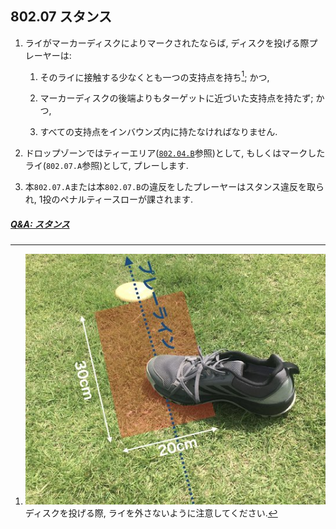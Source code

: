 ## 802.07 スタンス

1. ライがマーカーディスクによりマークされたならば,
ディスクを投げる際プレーヤーは:

    1. そのライに接触する少なくとも一つの支持点を持ち[^80207.1]; かつ,

    1. マーカーディスクの後端よりもターゲットに近づいた支持点を持たず; かつ,

    1. すべての支持点をインバウンズ内に持たなければなりません.

1. ドロップゾーンではティーエリア([`802.04.B`](80204)参照)として,
もしくはマークしたライ(`802.07.A`参照)として,
プレーします.

1. 本`802.07.A`または本`802.07.B`の違反をしたプレーヤーはスタンス違反を取られ,
1投のペナルティースローが課されます.

##### [Q&A: スタンス](qa-sta)


[^80207.1]: ![ライ](assets/img/lie_stance.jpg)
ディスクを投げる際,
ライを外さないように注意してください.
